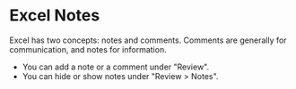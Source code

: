 # Excel Notes

Excel has two concepts: notes and comments. Comments are generally for communication, and notes for information.

- You can add a note or a comment under "Review".
- You can hide or show notes under "Review > Notes".